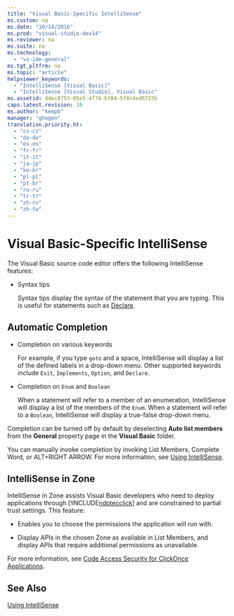 ```yaml
---
title: "Visual Basic-Specific IntelliSense"
ms.custom: na
ms.date: "10/14/2016"
ms.prod: "visual-studio-dev14"
ms.reviewer: na
ms.suite: na
ms.technology: 
  - "vs-ide-general"
ms.tgt_pltfrm: na
ms.topic: "article"
helpviewer_keywords: 
  - "IntelliSense [Visual Basic]"
  - "IntelliSense [Visual Studio], Visual Basic"
ms.assetid: 4dec8753-05e5-4f74-b304-5f8c4ed8723b
caps.latest.revision: 10
ms.author: "kempb"
manager: "ghogen"
translation.priority.ht: 
  - "cs-cz"
  - "de-de"
  - "es-es"
  - "fr-fr"
  - "it-it"
  - "ja-jp"
  - "ko-kr"
  - "pl-pl"
  - "pt-br"
  - "ru-ru"
  - "tr-tr"
  - "zh-cn"
  - "zh-tw"
---
```

# Visual Basic-Specific IntelliSense
The Visual Basic source code editor offers the following IntelliSense features:  
  
-   Syntax tips  
  
     Syntax tips display the syntax of the statement that you are typing. This is useful for statements such as [Declare](../Topic/Declare%20Statement.md).  
  
## Automatic Completion  
  
-   Completion on various keywords  
  
     For example, if you type `goto` and a space, IntelliSense will display a list of the defined labels in a drop-down menu. Other supported keywords include `Exit`, `Implements`, `Option`, and `Declare`.  
  
-   Completion on `Enum` and `Boolean`  
  
     When a statement will refer to a member of an enumeration, IntelliSense will display a list of the members of the `Enum`. When a statement will refer to a `Boolean`, IntelliSense will display a true-false drop-down menu.  
  
 Completion can be turned off by default by deselecting **Auto list members** from the **General** property page in the **Visual Basic** folder.  
  
 You can manually invoke completion by invoking List Members, Complete Word, or ALT+RIGHT ARROW. For more information, see [Using IntelliSense](../ide/using-intellisense.md).  
  
## IntelliSense in Zone  
 IntelliSense in Zone assists Visual Basic developers who need to deploy applications through [!INCLUDE[ndptecclick](../deployment/includes/ndptecclick_md.md)] and are constrained to partial trust settings. This feature:  
  
-   Enables you to choose the permissions the application will run with.  
  
-   Display APIs in the chosen Zone as available in List Members, and display APIs that require additional permissions as unavailable.  
  
 For more information, see [Code Access Security for ClickOnce Applications](../deployment/code-access-security-for-clickonce-applications.md).  
  
## See Also  
 [Using IntelliSense](../ide/using-intellisense.md)